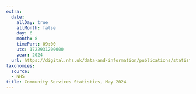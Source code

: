 ```yaml
---
extra:
  date:
    allDay: true
    allMonth: false
    day: 6
    month: 8
    timePart: 09:00
    utc: 1722931200000
    year: 2024
  url: https://digital.nhs.uk/data-and-information/publications/statistical/community-services-statistics-for-children-young-people-and-adults/may-2024
taxonomies:
  source:
  - NHS
title: Community Services Statistics, May 2024
---
```

